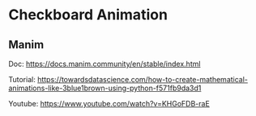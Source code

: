 # Checkboard Animation

## Manim

Doc: https://docs.manim.community/en/stable/index.html

Tutorial: https://towardsdatascience.com/how-to-create-mathematical-animations-like-3blue1brown-using-python-f571fb9da3d1

Youtube: https://www.youtube.com/watch?v=KHGoFDB-raE